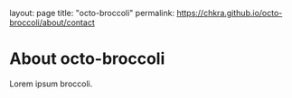 layout: page
title: "octo-broccoli"
permalink: https://chkra.github.io/octo-broccoli/about/contact

# About octo-broccoli

Lorem ipsum broccoli.
